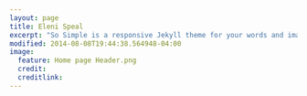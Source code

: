 ```yaml
---
layout: page
title: Eleni Speal
excerpt: "So Simple is a responsive Jekyll theme for your words and images."
modified: 2014-08-08T19:44:38.564948-04:00
image:
  feature: Home page Header.png
  credit:
  creditlink: 
---
```



[^1]: Example: *domain.com/category-name/post-title*